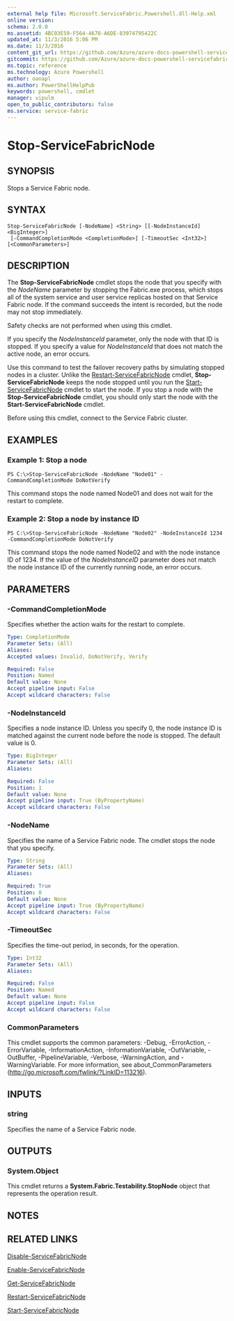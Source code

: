 ```yaml
---
external help file: Microsoft.ServiceFabric.Powershell.dll-Help.xml
online version:
schema: 2.0.0
ms.assetid: 4BC03E59-F564-4678-A6DE-83974795422C
updated_at: 11/3/2016 5:06 PM
ms.date: 11/3/2016
content_git_url: https://github.com/Azure/azure-docs-powershell-servicefabric/blob/master/Service-Fabric-cmdlets/ServiceFabric/vlatest/Stop-ServiceFabricNode.md
gitcommit: https://github.com/Azure/azure-docs-powershell-servicefabric/blob/79292df3c325e2a04987a559a1141637740ddd4c/Service-Fabric-cmdlets/ServiceFabric/vlatest/Stop-ServiceFabricNode.md
ms.topic: reference
ms.technology: Azure Powershell
author: oanapl
ms.author: PowerShellHelpPub
keywords: powershell, cmdlet
manager: vipulm
open_to_public_contributors: false
ms.service: service-fabric
---
```


# Stop-ServiceFabricNode

## SYNOPSIS
Stops a Service Fabric node.

## SYNTAX

```
Stop-ServiceFabricNode [-NodeName] <String> [[-NodeInstanceId] <BigInteger>]
 [-CommandCompletionMode <CompletionMode>] [-TimeoutSec <Int32>] [<CommonParameters>]
```

## DESCRIPTION
The **Stop-ServiceFabricNode** cmdlet stops the node that you specify with the *NodeName* parameter by stopping the Fabric.exe process, which stops all of the system service and user service replicas hosted on that Service Fabric node.
If the command succeeds the intent is recorded, but the node may not stop immediately.

Safety checks are not performed when using this cmdlet.

If you specify the *NodeInstanceId* parameter, only the node with that ID is stopped.
If you specify a value for *NodeInstanceId* that does not match the active node, an error occurs.

Use this command to test the failover recovery paths by simulating stopped nodes in a cluster.
Unlike the [Restart-ServiceFabricNode](./Restart-ServiceFabricNode.md) cmdlet, **Stop-ServiceFabricNode** keeps the node stopped until you run the [Start-ServiceFabricNode](./Start-ServiceFabricNode.md) cmdlet to start the node.
If you stop a node with the **Stop-ServiceFabricNode** cmdlet, you should only start the node with the **Start-ServiceFabricNode** cmdlet.

Before using this cmdlet, connect to the Service Fabric cluster.

## EXAMPLES

### Example 1: Stop a node
```
PS C:\>Stop-ServiceFabricNode -NodeName "Node01" -CommandCompletionMode DoNotVerify
```

This command stops the node named Node01 and does not wait for the restart to complete.

### Example 2: Stop a node by instance ID
```
PS C:\>Stop-ServiceFabricNode -NodeName "Node02" -NodeInstanceId 1234 -CommandCompletionMode DoNotVerify
```

This command stops the node named Node02 and with the node instance ID of 1234.
If the value of the *NodeInstanceID* parameter does not match the node instance ID of the currently running node, an error occurs.

## PARAMETERS

### -CommandCompletionMode
Specifies whether the action waits for the restart to complete.

```yaml
Type: CompletionMode
Parameter Sets: (All)
Aliases:
Accepted values: Invalid, DoNotVerify, Verify

Required: False
Position: Named
Default value: None
Accept pipeline input: False
Accept wildcard characters: False
```

### -NodeInstanceId
Specifies a node instance ID.
Unless you specify 0, the node instance ID is matched against the current node before the node is stopped.
The default value is 0.

```yaml
Type: BigInteger
Parameter Sets: (All)
Aliases:

Required: False
Position: 1
Default value: None
Accept pipeline input: True (ByPropertyName)
Accept wildcard characters: False
```

### -NodeName
Specifies the name of a Service Fabric node.
The cmdlet stops the node that you specify.

```yaml
Type: String
Parameter Sets: (All)
Aliases:

Required: True
Position: 0
Default value: None
Accept pipeline input: True (ByPropertyName)
Accept wildcard characters: False
```

### -TimeoutSec
Specifies the time-out period, in seconds, for the operation.

```yaml
Type: Int32
Parameter Sets: (All)
Aliases:

Required: False
Position: Named
Default value: None
Accept pipeline input: False
Accept wildcard characters: False
```

### CommonParameters
This cmdlet supports the common parameters: -Debug, -ErrorAction, -ErrorVariable, -InformationAction, -InformationVariable, -OutVariable, -OutBuffer, -PipelineVariable, -Verbose, -WarningAction, and -WarningVariable. For more information, see about_CommonParameters (http://go.microsoft.com/fwlink/?LinkID=113216).

## INPUTS

### string
Specifies the name of a Service Fabric node.

## OUTPUTS

### System.Object
This cmdlet returns a **System.Fabric.Testability.StopNode** object that represents the operation result.

## NOTES

## RELATED LINKS

[Disable-ServiceFabricNode](xref:ServiceFabric/vlatest/Disable-ServiceFabricNode.md)

[Enable-ServiceFabricNode](xref:ServiceFabric/vlatest/Enable-ServiceFabricNode.md)

[Get-ServiceFabricNode](xref:ServiceFabric/vlatest/Get-ServiceFabricNode.md)

[Restart-ServiceFabricNode](xref:ServiceFabric/vlatest/Restart-ServiceFabricNode.md)

[Start-ServiceFabricNode](xref:ServiceFabric/vlatest/Start-ServiceFabricNode.md)
